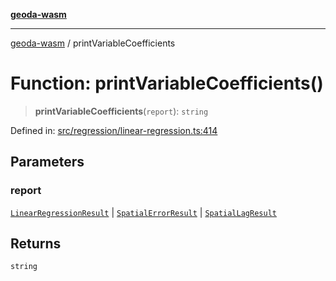 [**geoda-wasm**](../README.md)

***

[geoda-wasm](../globals.md) / printVariableCoefficients

# Function: printVariableCoefficients()

> **printVariableCoefficients**(`report`): `string`

Defined in: [src/regression/linear-regression.ts:414](https://github.com/GeoDaCenter/geoda-lib/blob/0ad3977fd23db605b1dc766f99d329a28ef59f68/src/js/src/regression/linear-regression.ts#L414)

## Parameters

### report

[`LinearRegressionResult`](../type-aliases/LinearRegressionResult.md) | [`SpatialErrorResult`](../type-aliases/SpatialErrorResult.md) | [`SpatialLagResult`](../type-aliases/SpatialLagResult.md)

## Returns

`string`

